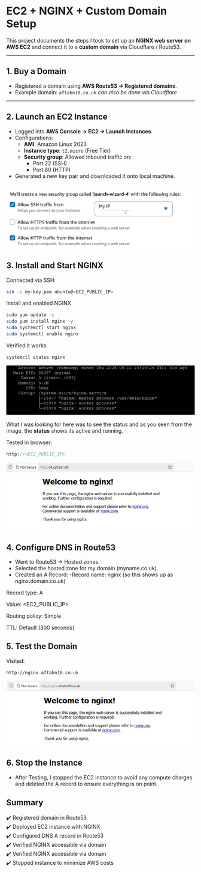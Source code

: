 # EC2 + NGINX + Custom Domain Setup

This project documents the steps I took to set up an **NGINX web server on AWS EC2** and connect it to a **custom domain** via Cloudflare / Route53.  

---

## 1. Buy a Domain
- Registered a domain using **AWS Route53 → Registered domains**.
- Example domain: `aftabn10.co.uk`
*can also be done via Cloudflare*

---

## 2. Launch an EC2 Instance
- Logged into **AWS Console → EC2 → Launch Instances**.
- Configurations:
  - **AMI**: Amazon Linux 2023
  - **Instance type**: `t2.micro` (Free Tier)
  - **Security group**: Allowed inbound traffic on:
    - Port 22 (SSH)
    - Port 80 (HTTP)
- Generated a new key pair and downloaded it onto local machine.
 
![](Screenshots/SecurityGroupRules.jpg)
---

## 3. Install and Start NGINX
Connected via SSH:
```bash
ssh -i my-key.pem ubuntu@<EC2_PUBLIC_IP>
```

Install and enabled NGINX
```bash
sudo yum update -y
sudo yum install nginx -y
sudo systemctl start nginx
sudo systemctl enable nginx
```
Verified it works
```bash
systemctl status nginx
```
![](Screenshots/NGINXservicestatus.jpg)

What I was looking for here was to see the status and as you seen from the image, the **status** shows its active and running. 

Tested in browser:
```cpp
http://<EC2_PUBLIC_IP>
```
![](Screenshots/InititalNGINXPage.jpg)

## 4. Configure DNS in Route53

- Went to Route53 → Hosted zones.
- Selected the hosted zone for my domain (myname.co.uk).
- Created an A Record:
-Record name: nginx (so this shows up as nginx.domain.co.uk)

Record type: A

Value: <EC2_PUBLIC_IP>

Routing policy: Simple

TTL: Default (300 seconds)

## 5. Test the Domain

Visited:
```
http://nginx.aftabn10.co.uk
```
![](Screenshots/nginxaftabdomain.jpg)

## 6. Stop the Instance 

- After Testing, I stopped the EC2 instance to avoid any compute charges and deleted the A record to ensure everything is on point.

## Summary

:heavy_check_mark: Registered domain in Route53<br>
:heavy_check_mark: Deployed EC2 instance with NGINX<br>
:heavy_check_mark: Configured DNS A record in Route53<br>
:heavy_check_mark: Verified NGINX accessible via domain<br>
:heavy_check_mark: Verified NGINX accessible via domain<br>
:heavy_check_mark: Stopped instance to minimize AWS costs